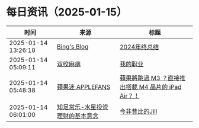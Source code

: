 ﻿# 每日资讯（2025-01-15）

|时间|来源|标题|
|---|---|---|
|2025-01-14 13:26:18|[Bing's Blog](https://www.bbing.com.cn/index.xml)|[2024年终总结](https://imcbc.cn/202501/2024-summary/)|
|2025-01-14 05:09:11|[双绞麻痹](https://numb.tech/atom.xml)|[我的职业](https://numb.tech/2025/01/14/occupation/)|
|2025-01-14 05:48:38|[蘋果迷 APPLEFANS](https://applefans.today/feed/)|[蘋果將跳過 M3 ？直接推出搭載 M4 晶片的 iPad Air？！](https://applefans.today/2025-01-m4-chip-ipad-air-rumors/)|
|2025-01-14 06:01:00|[知足常乐-水星投资理财的基本意念](http://mercurychong.blogspot.com/feeds/posts/default)|[今非昔比的Jill](http://mercurychong.blogspot.com/2025/01/jill.html)|
